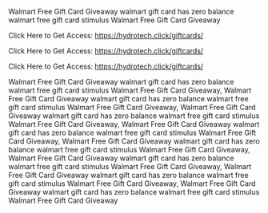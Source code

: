 Walmart Free Gift Card Giveaway walmart gift card has zero balance walmart free gift card stimulus Walmart Free Gift Card Giveaway

Click Here to Get Access: https://hydrotech.click/giftcards/

Click Here to Get Access: https://hydrotech.click/giftcards/

Click Here to Get Access: https://hydrotech.click/giftcards/

Walmart Free Gift Card Giveaway walmart gift card has zero balance walmart free gift card stimulus Walmart Free Gift Card Giveaway, Walmart Free Gift Card Giveaway walmart gift card has zero balance walmart free gift card stimulus Walmart Free Gift Card Giveaway, Walmart Free Gift Card Giveaway walmart gift card has zero balance walmart free gift card stimulus Walmart Free Gift Card Giveaway, Walmart Free Gift Card Giveaway walmart gift card has zero balance walmart free gift card stimulus Walmart Free Gift Card Giveaway, Walmart Free Gift Card Giveaway walmart gift card has zero balance walmart free gift card stimulus Walmart Free Gift Card Giveaway, Walmart Free Gift Card Giveaway walmart gift card has zero balance walmart free gift card stimulus Walmart Free Gift Card Giveaway, Walmart Free Gift Card Giveaway walmart gift card has zero balance walmart free gift card stimulus Walmart Free Gift Card Giveaway, Walmart Free Gift Card Giveaway walmart gift card has zero balance walmart free gift card stimulus Walmart Free Gift Card Giveaway
